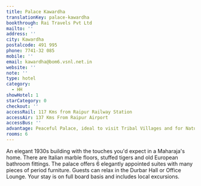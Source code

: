 ```yaml
---
title: Palace Kawardha
translationKey: palace-kawardha
bookthrough: Rai Travels Pvt Ltd
mailto: ''
address: ''
city: Kawardha
postalcode: 491 995
phone: 7741-32 085
mobile: ''
email: kawardha@bom6.vsnl.net.in
website: ''
note: ''
type: hotel
category:
  - HH
showHotel: 1
starCategory: 0
checkout: ''
accessRail: 117 Kms from Raipur Railway Station
accessAir: 137 Kms From Raipur Airport
accessBus: ''
advantage: Peaceful Palace, ideal to visit Tribal Villages and for Nature/Bird Lovers
rooms: 6
---
```

An elegant 1930s building with the touches you'd expect in a Maharaja's home. There are Italian marble floors, stuffed tigers and old European bathroom fittings. The palace offers 6 elegantly appointed suites with many pieces of period furniture. Guests can relax in the Durbar Hall or Office Lounge. Your stay is on full board basis and includes local excursions.